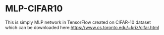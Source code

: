 # MLP-CIFAR10

This is simply MLP network in TensorFlow created on CIFAR-10 dataset which can be downloaded here:https://www.cs.toronto.edu/~kriz/cifar.html
